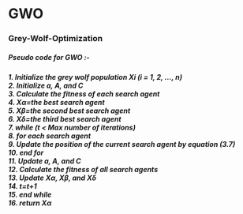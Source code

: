 # GWO
<p><h3>Grey-Wolf-Optimization</h3>

<h5>Pseudo code for GWO :-<h5>
<b>
1. Initialize the grey wolf population Xi (i = 1, 2, ..., n)<br>
2. Initialize a, A, and C<br>
3. Calculate the fitness of each search agent<br>
4. Xα=the best search agent<br>
5. Xβ=the second best search agent<br>
6. Xδ=the third best search agent<br>
7. while (t < Max number of iterations)<br>
8. for each search agent<br>
9. Update the position of the current search agent by equation (3.7)<br>
10. end for<br>
11. Update a, A, and C<br>
12. Calculate the fitness of all search agents<br>
13. Update Xα, Xβ, and Xδ<br>
14. t=t+1<br>
15. end while<br>
16. return Xα<br>
</h5>             
</p>

